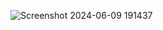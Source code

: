 ![Screenshot 2024-06-09 191437](https://github.com/ARM-21/Currency_Converter/assets/135634493/fe62e11c-36c8-41cf-9c8f-b93bf66dfe68)
